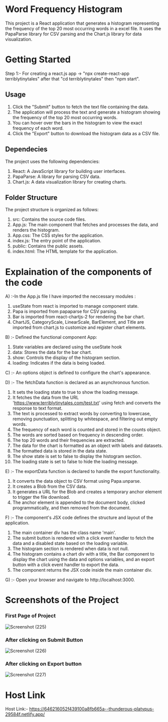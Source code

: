 # Word Frequency Histogram

This project is a React application that generates a histogram representing the frequency of the top 20 most occurring words in a excel file. It uses the PapaParse library for CSV parsing and the Chart.js library for data visualization.

# Getting Started

Step 1:- For creating a react.js app -> "npx create-react-app terriblytinytales" after that "cd terriblytinytales" then "npm start".

## Usage
1) Click the "Submit" button to fetch the text file containing the data.<br>
2) The application will process the text and generate a histogram showing the frequency of the top 20 most occurring words.<br>
3) You can hover over the bars in the histogram to view the exact frequency of each word.<br>
4) Click the "Export" button to download the histogram data as a CSV file.<br>

## Dependecies
The project uses the following dependencies:

1) React: A JavaScript library for building user interfaces.<br>
2) PapaParse: A library for parsing CSV data.<br>
3) Chart.js: A data visualization library for creating charts.<br>

## Folder Structure
The project structure is organized as follows:<br>

1) src: Contains the source code files.<br>
2) App.js: The main component that fetches and processes the data, and renders the histogram.<br>
3) App.css: The CSS styles for the application.<br>
4) index.js: The entry point of the application.<br>
5) public: Contains the public assets.<br>
6) index.html: The HTML template for the application.<br>

# Explaination of the components of the code 

 A) :-In the App.js file I have imported the neccessary modules :
1) useState from react is imported to manage component state.<br>
2) Papa is imported from papaparse for CSV parsing.<br>
3) Bar is imported from react-chartjs-2 for rendering the bar chart.<br>
4) ChartJS, CategoryScale, LinearScale, BarElement, and Title are imported from chart.js to customize and register chart elements.<br>
       
B) :- Defined the functional component App:<br>
1) State variables are declared using the useState hook<br>
2) data: Stores the data for the bar chart.<br>
3) show: Controls the display of the histogram section.<br>
4) loading: Indicates if the data is being loaded.<br>
            
C) :- An options object is defined to configure the chart's appearance.<br>

D) :- The fetchData function is declared as an asynchronous function.<br>
1) It sets the loading state to true to show the loading message.<br>
2) It fetches the data from the URL 'https://www.terriblytinytales.com/test.txt' using fetch and converts the response to text format.<br>
3) The text is processed to extract words by converting to lowercase, removing punctuation, splitting by whitespace, and filtering out empty words.<br>
4) The frequency of each word is counted and stored in the counts object.<br>
5) The words are sorted based on frequency in descending order.<br>
6) The top 20 words and their frequencies are extracted.<br>
7) The data for the chart is formatted as an object with labels and datasets.<br>
8) The formatted data is stored in the data state.<br>
9) The show state is set to false to display the histogram section.<br>
10) The loading state is set to false to hide the loading message.<br>

E) :- The exportData function is declared to handle the export functionality.<br>
1) It converts the data object to CSV format using Papa.unparse.<br>
2) It creates a Blob from the CSV data.<br>
3) It generates a URL for the Blob and creates a temporary anchor element to trigger the file download.<br>
4) The anchor element is appended to the document body, clicked programmatically, and then removed from the document.<br>

F) :- The component's JSX code defines the structure and layout of the application.<br>
1) The main container div has the class name 'main'.<br>
2) The submit button is rendered with a click event handler to fetch the data and a disabled state based on the loading variable.<br>
3) The histogram section is rendered when data is not null.<br>
4) The histogram contains a chart div with a title, the Bar component to display the chart using the data and options variables, and an export button with a click event handler to export the data.<br>
5) The component returns the JSX code inside the main container div.<br>

G) :- Open your browser and navigate to http://localhost:3000.

# Screenshots of the Project

### First Page of Project
![Screenshot (225)](https://github.com/Ujjwal7017/Terribly-Tiny-Tales/assets/73957886/dd17bbba-db31-4b43-b00a-6feea710677c)

### After clicking on Submit Button
![Screenshot (226)](https://github.com/Ujjwal7017/Terribly-Tiny-Tales/assets/73957886/d245f0c3-bd82-4fc6-b333-6515b2fe90da)

### After clicking on Export button
![Screenshot (227)](https://github.com/Ujjwal7017/Terribly-Tiny-Tales/assets/73957886/253b6fb4-54bb-48df-84f1-c6291c874af7)

# Host Link
Host Link:- https://646216052f439100a8fb665a--thunderous-platypus-29584f.netlify.app/


